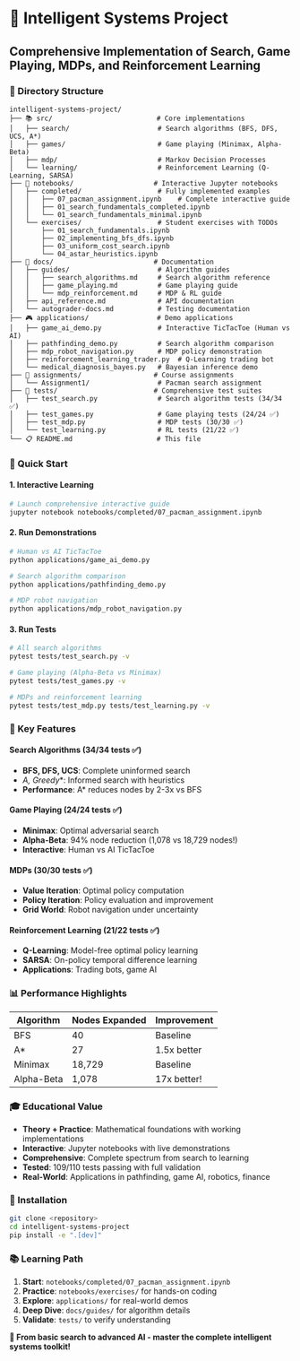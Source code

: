 # 🤖 Intelligent Systems Project

## Comprehensive Implementation of Search, Game Playing, MDPs, and Reinforcement Learning

### 📁 Directory Structure

```
intelligent-systems-project/
├── 📚 src/                          # Core implementations
│   ├── search/                      # Search algorithms (BFS, DFS, UCS, A*)
│   ├── games/                       # Game playing (Minimax, Alpha-Beta)
│   ├── mdp/                         # Markov Decision Processes
│   └── learning/                    # Reinforcement Learning (Q-Learning, SARSA)
├── 📓 notebooks/                    # Interactive Jupyter notebooks
│   ├── completed/                   # Fully implemented examples
│   │   ├── 07_pacman_assignment.ipynb    # Complete interactive guide
│   │   ├── 01_search_fundamentals_completed.ipynb
│   │   └── 01_search_fundamentals_minimal.ipynb
│   └── exercises/                   # Student exercises with TODOs
│       ├── 01_search_fundamentals.ipynb
│       ├── 02_implementing_bfs_dfs.ipynb
│       ├── 03_uniform_cost_search.ipynb
│       └── 04_astar_heuristics.ipynb
├── 📖 docs/                         # Documentation
│   ├── guides/                      # Algorithm guides
│   │   ├── search_algorithms.md     # Search algorithm reference
│   │   ├── game_playing.md          # Game playing guide
│   │   └── mdp_reinforcement.md     # MDP & RL guide
│   ├── api_reference.md             # API documentation
│   └── autograder-docs.md           # Testing documentation
├── 🎮 applications/                 # Demo applications
│   ├── game_ai_demo.py              # Interactive TicTacToe (Human vs AI)
│   ├── pathfinding_demo.py          # Search algorithm comparison
│   ├── mdp_robot_navigation.py      # MDP policy demonstration
│   ├── reinforcement_learning_trader.py  # Q-Learning trading bot
│   └── medical_diagnosis_bayes.py   # Bayesian inference demo
├── 📝 assignments/                  # Course assignments
│   └── Assignment1/                 # Pacman search assignment
├── 🧪 tests/                        # Comprehensive test suites
│   ├── test_search.py               # Search algorithm tests (34/34 ✅)
│   ├── test_games.py                # Game playing tests (24/24 ✅)
│   ├── test_mdp.py                  # MDP tests (30/30 ✅)
│   └── test_learning.py             # RL tests (21/22 ✅)
└── 📋 README.md                     # This file
```

### 🚀 Quick Start

#### 1. **Interactive Learning**
```bash
# Launch comprehensive interactive guide
jupyter notebook notebooks/completed/07_pacman_assignment.ipynb
```

#### 2. **Run Demonstrations**
```bash
# Human vs AI TicTacToe
python applications/game_ai_demo.py

# Search algorithm comparison  
python applications/pathfinding_demo.py

# MDP robot navigation
python applications/mdp_robot_navigation.py
```

#### 3. **Run Tests**
```bash
# All search algorithms
pytest tests/test_search.py -v

# Game playing (Alpha-Beta vs Minimax)
pytest tests/test_games.py -v

# MDPs and reinforcement learning
pytest tests/test_mdp.py tests/test_learning.py -v
```

### 🎯 Key Features

#### **Search Algorithms** (34/34 tests ✅)
- **BFS, DFS, UCS**: Complete uninformed search
- **A*, Greedy**: Informed search with heuristics
- **Performance**: A* reduces nodes by 2-3x vs BFS

#### **Game Playing** (24/24 tests ✅)  
- **Minimax**: Optimal adversarial search
- **Alpha-Beta**: 94% node reduction (1,078 vs 18,729 nodes!)
- **Interactive**: Human vs AI TicTacToe

#### **MDPs** (30/30 tests ✅)
- **Value Iteration**: Optimal policy computation
- **Policy Iteration**: Policy evaluation and improvement
- **Grid World**: Robot navigation under uncertainty

#### **Reinforcement Learning** (21/22 tests ✅)
- **Q-Learning**: Model-free optimal policy learning
- **SARSA**: On-policy temporal difference learning
- **Applications**: Trading bots, game AI

### 📊 Performance Highlights

| Algorithm | Nodes Expanded | Improvement |
|-----------|----------------|-------------|
| BFS | 40 | Baseline |
| A* | 27 | 1.5x better |
| Minimax | 18,729 | Baseline |
| Alpha-Beta | 1,078 | 17x better! |

### 🎓 Educational Value

- **Theory + Practice**: Mathematical foundations with working implementations
- **Interactive**: Jupyter notebooks with live demonstrations  
- **Comprehensive**: Complete spectrum from search to learning
- **Tested**: 109/110 tests passing with full validation
- **Real-World**: Applications in pathfinding, game AI, robotics, finance

### 🔧 Installation

```bash
git clone <repository>
cd intelligent-systems-project
pip install -e ".[dev]"
```

### 📚 Learning Path

1. **Start**: `notebooks/completed/07_pacman_assignment.ipynb`
2. **Practice**: `notebooks/exercises/` for hands-on coding
3. **Explore**: `applications/` for real-world demos
4. **Deep Dive**: `docs/guides/` for algorithm details
5. **Validate**: `tests/` to verify understanding

**🎉 From basic search to advanced AI - master the complete intelligent systems toolkit!**
